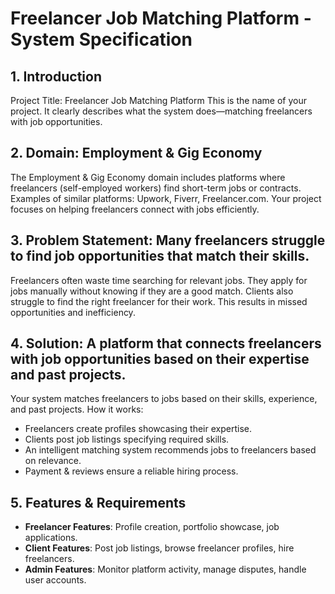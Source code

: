 # Freelancer Job Matching Platform - System Specification

## 1. Introduction
Project Title: Freelancer Job Matching Platform
This is the name of your project. It clearly describes what the system does—matching freelancers with job opportunities.

## 2. Domain: Employment & Gig Economy
The Employment & Gig Economy domain includes platforms where freelancers (self-employed workers) find short-term jobs or contracts.
Examples of similar platforms: Upwork, Fiverr, Freelancer.com.
Your project focuses on helping freelancers connect with jobs efficiently.

## 3. Problem Statement: Many freelancers struggle to find job opportunities that match their skills.
Freelancers often waste time searching for relevant jobs.
They apply for jobs manually without knowing if they are a good match.
Clients also struggle to find the right freelancer for their work.
This results in missed opportunities and inefficiency.

## 4. Solution: A platform that connects freelancers with job opportunities based on their expertise and past projects.
Your system matches freelancers to jobs based on their skills, experience, and past projects.
How it works:
- Freelancers create profiles showcasing their expertise.
- Clients post job listings specifying required skills.
- An intelligent matching system recommends jobs to freelancers based on relevance.
- Payment & reviews ensure a reliable hiring process.

## 5. Features & Requirements
- **Freelancer Features**: Profile creation, portfolio showcase, job applications.
- **Client Features**: Post job listings, browse freelancer profiles, hire freelancers.
- **Admin Features**: Monitor platform activity, manage disputes, handle user accounts.



